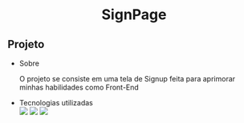 <h1 align='center'> SignPage </h1>

## Projeto
- Sobre
  <p>
    O projeto se consiste em uma tela de Signup feita para aprimorar minhas habilidades como Front-End
  </p>
- Tecnologias utilizadas
  <div>
    <img src="https://img.shields.io/badge/-HTML-0D1117?style=for-the-badge&logo=HTML5&logoColor=&labelColor=0D1117"/>
    <img src="https://img.shields.io/badge/-CSS-0D1117?style=for-the-badge&logo=CSS3&logoColor=1572B6&labelColor=0D1117"/>
	  <img src="https://img.shields.io/badge/-JavaScript-0D1117?style=for-the-badge&logo=JavaScript&logoColor=&labelColor=0D1117"/>
</div>
